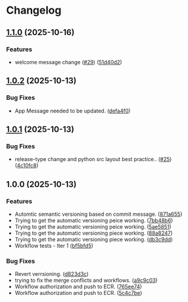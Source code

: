 # Changelog

## [1.1.0](https://github.com/nblakely731/reimagined-fishstick-app/compare/v1.0.2...v1.1.0) (2025-10-16)


### Features

* welcome message change ([#29](https://github.com/nblakely731/reimagined-fishstick-app/issues/29)) ([51d40d2](https://github.com/nblakely731/reimagined-fishstick-app/commit/51d40d26e091ab727f54721b47abd665b06117cc))

## [1.0.2](https://github.com/nblakely731/reimagined-fishstick-app/compare/v1.0.1...v1.0.2) (2025-10-13)


### Bug Fixes

* App Message needed to be updated. ([defa4f0](https://github.com/nblakely731/reimagined-fishstick-app/commit/defa4f094364c7c0e73aab3ceb624c7161dd32d5))

## [1.0.1](https://github.com/nblakely731/reimagined-fishstick-app/compare/v1.0.0...v1.0.1) (2025-10-13)


### Bug Fixes

* release-type change and python src layout best practice.. ([#25](https://github.com/nblakely731/reimagined-fishstick-app/issues/25)) ([4c10fc8](https://github.com/nblakely731/reimagined-fishstick-app/commit/4c10fc8e2e7f33aaa9ccab14deecc3d39d2b4c0f))

## 1.0.0 (2025-10-13)


### Features

* Automtic semantic versioning based on commit message. ([871a655](https://github.com/nblakely731/reimagined-fishstick-app/commit/871a65555916cfebc9a3ed8ac2efeb7cdd85ebfd))
* Trying to get the automatic versioning peice working. ([7bb48b6](https://github.com/nblakely731/reimagined-fishstick-app/commit/7bb48b66e684de92463097026de5d53f3c02ec54))
* Trying to get the automatic versioning peice working. ([5ae5851](https://github.com/nblakely731/reimagined-fishstick-app/commit/5ae58511e6a502a98d20d00b17a1f67b7c3f6504))
* Trying to get the automatic versioning piece working. ([88a8247](https://github.com/nblakely731/reimagined-fishstick-app/commit/88a82476e52af3668bcfb933af7a8c8a629a824c))
* Trying to get the automatic versioning piece working. ([db3c9dd](https://github.com/nblakely731/reimagined-fishstick-app/commit/db3c9dd87cefda09ec86c2102dff34d2ca2a92f9))
* Workflow tests - Iter 1 ([bf5bfd5](https://github.com/nblakely731/reimagined-fishstick-app/commit/bf5bfd5b1ac68a3183c09405feecf67e76ea3865))


### Bug Fixes

* Revert verrsioning. ([d823d3c](https://github.com/nblakely731/reimagined-fishstick-app/commit/d823d3c6109644ad4fa0e2d95e097710e23a944a))
* trying to fix the merge conflicts and workflows. ([a9c9c03](https://github.com/nblakely731/reimagined-fishstick-app/commit/a9c9c038b423a2ae7f5073f17a4400915ae9287a))
* Workflow authorization and push to ECR. ([765ee74](https://github.com/nblakely731/reimagined-fishstick-app/commit/765ee743aebd451935ae262f058fe7639d39e352))
* Workflow authorization and push to ECR. ([5c4c7be](https://github.com/nblakely731/reimagined-fishstick-app/commit/5c4c7beec7044e316a3a53e9b0b60bc7bc32eab0))
